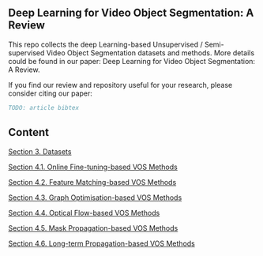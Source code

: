 ## Deep Learning for Video Object Segmentation: A Review

This repo collects the deep Learning-based Unsupervised / Semi-supervised Video Object Segmentation datasets and methods. More details could be found in our paper: Deep Learning for Video Object Segmentation: A Review. 

If you find our review and repository useful for your research, please consider citing our paper:

```bibtex
TODO: article bibtex
```

## Content

[Section 3. Datasets](https://github.com/gaomingqi/VOS-Review/blob/master/Section_3_Datasets.md)

[Section 4.1. Online Fine-tuning-based VOS Methods](https://github.com/gaomingqi/VOS-Review/blob/master/Section_4_1_Online_methods.md)

[Section 4.2. Feature Matching-based VOS Methods](https://github.com/gaomingqi/VOS-Review/blob/master/Section_4_2_Matching_methods.md)

[Section 4.3. Graph Optimisation-based VOS Methods](https://github.com/gaomingqi/VOS-Review/blob/master/Section_4_3_Graph_methods.md)

[Section 4.4. Optical Flow-based VOS Methods](https://github.com/gaomingqi/VOS-Review/blob/master/Section_4_4_Optical_flow_methods.md)

[Section 4.5. Mask Propagation-based VOS Methods](https://github.com/gaomingqi/VOS-Review/blob/master/Section_4_5_Mask_Prop_methods.md)

[Section 4.6. Long-term Propagation-based VOS Methods](https://github.com/gaomingqi/VOS-Review/blob/master/Section_4_6_Long_Prop.md)

